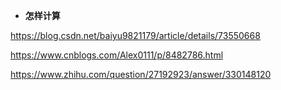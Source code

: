 - **怎样计算**

https://blog.csdn.net/baiyu9821179/article/details/73550668

https://www.cnblogs.com/Alex0111/p/8482786.html

https://www.zhihu.com/question/27192923/answer/330148120
